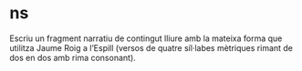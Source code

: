 # ns
Escriu un fragment narratiu de contingut lliure amb la mateixa forma que utilitza Jaume Roig a l’Espill (versos de quatre síl·labes mètriques rimant de dos en dos amb rima consonant).
